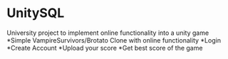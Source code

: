 # UnitySQL
University project to implement online functionality into a unity game
*Simple VampireSurvivors/Brotato Clone with online functionality
*Login
*Create Account
*Upload your score
*Get best score of the game

